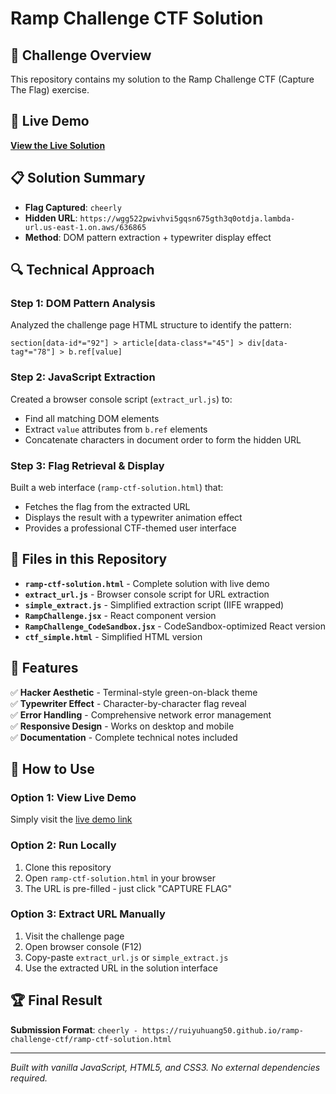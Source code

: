 # Ramp Challenge CTF Solution

## 🎯 Challenge Overview
This repository contains my solution to the Ramp Challenge CTF (Capture The Flag) exercise.

## 🚀 Live Demo
**[View the Live Solution](https://ruiyuhuang50.github.io/ramp-challenge-ctf/ramp-ctf-solution.html)**

## 📋 Solution Summary
- **Flag Captured**: `cheerly`
- **Hidden URL**: `https://wgg522pwivhvi5gqsn675gth3q0otdja.lambda-url.us-east-1.on.aws/636865`
- **Method**: DOM pattern extraction + typewriter display effect

## 🔍 Technical Approach

### Step 1: DOM Pattern Analysis
Analyzed the challenge page HTML structure to identify the pattern:
```
section[data-id*="92"] > article[data-class*="45"] > div[data-tag*="78"] > b.ref[value]
```

### Step 2: JavaScript Extraction
Created a browser console script (`extract_url.js`) to:
- Find all matching DOM elements
- Extract `value` attributes from `b.ref` elements
- Concatenate characters in document order to form the hidden URL

### Step 3: Flag Retrieval & Display
Built a web interface (`ramp-ctf-solution.html`) that:
- Fetches the flag from the extracted URL
- Displays the result with a typewriter animation effect
- Provides a professional CTF-themed user interface

## 📁 Files in this Repository

- **`ramp-ctf-solution.html`** - Complete solution with live demo
- **`extract_url.js`** - Browser console script for URL extraction
- **`simple_extract.js`** - Simplified extraction script (IIFE wrapped)
- **`RampChallenge.jsx`** - React component version
- **`RampChallenge_CodeSandbox.jsx`** - CodeSandbox-optimized React version
- **`ctf_simple.html`** - Simplified HTML version

## 🎨 Features

✅ **Hacker Aesthetic** - Terminal-style green-on-black theme  
✅ **Typewriter Effect** - Character-by-character flag reveal  
✅ **Error Handling** - Comprehensive network error management  
✅ **Responsive Design** - Works on desktop and mobile  
✅ **Documentation** - Complete technical notes included  

## 🔧 How to Use

### Option 1: View Live Demo
Simply visit the [live demo link](https://ruiyuhuang50.github.io/ramp-challenge-ctf/ramp-ctf-solution.html)

### Option 2: Run Locally
1. Clone this repository
2. Open `ramp-ctf-solution.html` in your browser
3. The URL is pre-filled - just click "CAPTURE FLAG"

### Option 3: Extract URL Manually
1. Visit the challenge page
2. Open browser console (F12)
3. Copy-paste `extract_url.js` or `simple_extract.js`
4. Use the extracted URL in the solution interface

## 🏆 Final Result
**Submission Format**: `cheerly - https://ruiyuhuang50.github.io/ramp-challenge-ctf/ramp-ctf-solution.html`

---

*Built with vanilla JavaScript, HTML5, and CSS3. No external dependencies required.*
